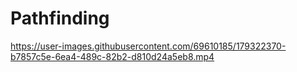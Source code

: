 # Pathfinding




https://user-images.githubusercontent.com/69610185/179322370-b7857c5e-6ea4-489c-82b2-d810d24a5eb8.mp4



